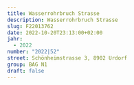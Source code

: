 ```yaml
---
title: Wasserrohrbruch Strasse
description: Wasserrohrbruch Strasse
slug: F22013762
date: 2022-10-20T23:13:00+02:00
jahr:
  - 2022
number: "2022|52"
street: Schönheimstrasse 3, 8902 Urdorf
group: BAG N1
draft: false
---
```

